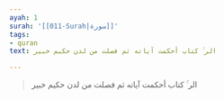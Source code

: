 ```yaml
---
ayah: 1
surah: '[[011-Surah|سورة]]'
tags:
- quran
text: الر ۚ كتاب أحكمت آياته ثم فصلت من لدن حكيم خبير

---
```

> الر ۚ كتاب أحكمت آياته ثم فصلت من لدن حكيم خبير
